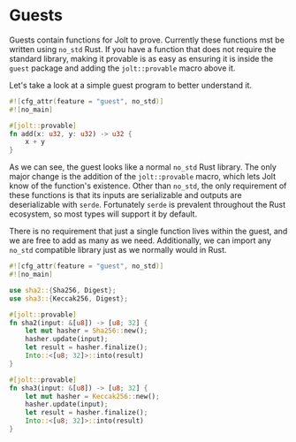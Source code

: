 # Guests
Guests contain functions for Jolt to prove. Currently these functions mst be written using `no_std` Rust. If you have a function that does not require the standard library, making it provable is as easy as ensuring it is inside the `guest` package and adding the `jolt::provable` macro above it.

Let's take a look at a simple guest program to better understand it.
```rust
#![cfg_attr(feature = "guest", no_std)]
#![no_main]

#[jolt::provable]
fn add(x: u32, y: u32) -> u32 {
    x + y
}
```

As we can see, the guest looks like a normal `no_std` Rust library. The only major change is the addition of the `jolt::provable` macro, which lets Jolt know of the function's existence. Other than `no_std`, the only requirement of these functions is that its inputs are serializable and outputs are deserializable with `serde`. Fortunately `serde` is prevalent throughout the Rust ecosystem, so most types will support it by default.

There is no requirement that just a single function lives within the guest, and we are free to add as many as we need. Additionally, we can import any `no_std` compatible library just as we normally would in Rust.
```rust
#![cfg_attr(feature = "guest", no_std)]
#![no_main]

use sha2::{Sha256, Digest};
use sha3::{Keccak256, Digest};

#[jolt::provable]
fn sha2(input: &[u8]) -> [u8; 32] {
    let mut hasher = Sha256::new();
    hasher.update(input);
    let result = hasher.finalize();
    Into::<[u8; 32]>::into(result)
}

#[jolt::provable]
fn sha3(input: &[u8]) -> [u8; 32] {
    let mut hasher = Keccak256::new();
    hasher.update(input);
    let result = hasher.finalize();
    Into::<[u8; 32]>::into(result)
}
```
